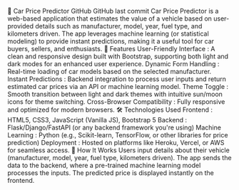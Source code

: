🚗 Car Price Predictor
GitHub  GitHub last commit
Car Price Predictor is a web-based application that estimates the value of a vehicle based on user-provided details such as manufacturer, model, year, fuel type, and kilometers driven. The app leverages machine learning (or statistical modeling) to provide instant predictions, making it a useful tool for car buyers, sellers, and enthusiasts.
🌟 Features
User-Friendly Interface : A clean and responsive design built with Bootstrap, supporting both light and dark modes for an enhanced user experience.
Dynamic Form Handling : Real-time loading of car models based on the selected manufacturer.
Instant Predictions : Backend integration to process user inputs and return estimated car prices via an API or machine learning model.
Theme Toggle : Smooth transition between light and dark themes with intuitive sun/moon icons for theme switching.
Cross-Browser Compatibility : Fully responsive and optimized for modern browsers.
 🛠️ Technologies Used
Frontend : HTML5, CSS3, JavaScript (Vanilla JS), Bootstrap 5
Backend : Flask/Django/FastAPI (or any backend framework you're using)
Machine Learning : Python (e.g., Scikit-learn, TensorFlow, or other libraries for price prediction)
Deployment : Hosted on platforms like Heroku, Vercel, or AWS for seamless access.
 🚀 How It Works
Users input details about their vehicle (manufacturer, model, year, fuel type, kilometers driven).
The app sends the data to the backend, where a pre-trained machine learning model processes the inputs.
The predicted price is displayed instantly on the frontend.
